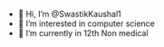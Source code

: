 - 👋 Hi, I’m @SwastikKaushal1
- 👀 I’m interested in computer science
- 🌱 I’m currently in 12th Non medical

<!---
SwastikKaushal1/SwastikKaushal1 is a ✨ special ✨ repository because its `README.md` (this file) appears on your GitHub profile.
You can click the Preview link to take a look at your changes.
--->

